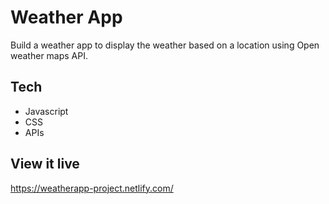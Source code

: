 # Weather App

Build a weather app to display the weather based on a location using Open weather maps API.

## Tech
- Javascript
- CSS
- APIs

## View it live

https://weatherapp-project.netlify.com/
